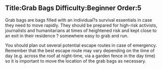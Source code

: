 Title:Grab Bags
Difficulty:Beginner
Order:5
---
<p>Grab bags are bags filled with an individual?s survival essentials in case they need to move rapidly. They should be prepared for high-risk activists, journalists and humanitarians at times of heightened risk and kept close to an exit in their residence ? somewhere easy to grab and run.</p><p>You should plan out several potential escape routes in case of emergency. Remember that the best escape route may vary depending on the time of day (e.g. across the roof at night-time, via a garden fence in the day time) so it is important to move the location of the grab bags as necessary.</p>